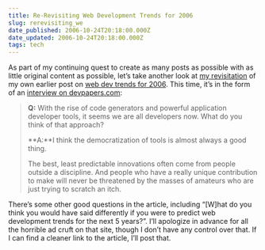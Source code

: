 ```yaml
---
title: Re-Revisiting Web Development Trends for 2006
slug: rerevisiting_we
date_published: 2006-10-24T20:18:00.000Z
date_updated: 2006-10-24T20:18:00.000Z
tags: tech
---
```


As part of my continuing quest to create as many posts as possible with as little original content as possible, let’s take another look at [my revisitation](http://www.dashes.com/anil/2006/09/13/revisiting_web_) of my own earlier post on [web dev trends for 2006](http://www.dashes.com/anil/2005/09/06/web_development). This time, it’s in the form of an [interview on devpapers.com](http://www.devpapers.com/article/351):

> **Q:** With the rise of code generators and powerful application developer tools, it seems we are all developers now. What do you think of that approach?
> 
> **A:**I think the democratization of tools is almost always a good thing.
> 
> The best, least predictable innovations often come from people outside a discipline. And people who have a really unique contribution to make will never be threatened by the masses of amateurs who are just trying to scratch an itch.

There’s some other good questions in the article, including “[W]hat do you think you would have said differently if you were to predict web development trends for the next 5 years?”. I’ll apologize in advance for all the horrible ad cruft on that site, though I don’t have any control over that. If I can find a cleaner link to the article, I’ll post that.
